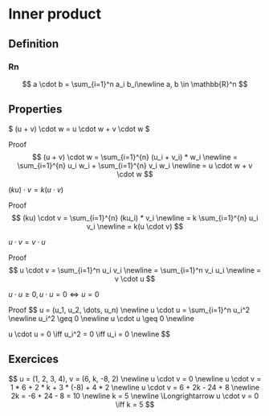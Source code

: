 # Inner product

## Definition

### Rn

$$
a \cdot b = \sum_{i=1}^n a_i b_i\newline
a, b \in \mathbb{R}^n
$$

## Properties

$
(u + v) \cdot w = u \cdot w + v \cdot w
$

Proof
$$
(u + v) \cdot w = \sum_{i=1}^{n} (u_i + v_i) * w_i \newline
= \sum_{i=1}^{n} u_i w_i + \sum_{i=1}^{n} v_i w_i \newline
= u \cdot w + v \cdot w
$$

$(ku) \cdot v = k(u \cdot v)$

Proof
$$
(ku) \cdot v = \sum_{i=1}^{n} (ku_i) * v_i \newline
= k \sum_{i=1}^{n} u_i v_i \newline
= k(u \cdot v)
$$

$u \cdot v = v \cdot u$

Proof
$$
u \cdot v = \sum_{i=1}^n u_i v_i \newline
= \sum_{i=1}^n v_i u_i \newline
= v \cdot u
$$

$u \cdot u \geq 0, u \cdot u = 0 \iff u = 0$

Proof
$$
u = (u_1, u_2, \dots, u_n) \newline
u \cdot u = \sum_{i=1}^n u_i^2 \newline
u_i^2 \geq 0 \newline
u \cdot u \geq 0 \newline

u \cdot u = 0 \iff u_i^2 = 0 \iff u_i = 0 \newline
$$

## Exercices

$$
u = (1, 2, 3, 4), v = (6, k, -8, 2) \newline
u \cdot v = 0 \newline
u \cdot v = 1 * 6 + 2 * k + 3 * (-8) + 4 * 2 \newline
u \cdot v = 6 + 2k - 24 + 8 \newline
2k = -6 + 24 - 8 = 10 \newline
k = 5 \newline
\Longrightarrow u \cdot v = 0 \iff k = 5
$$
